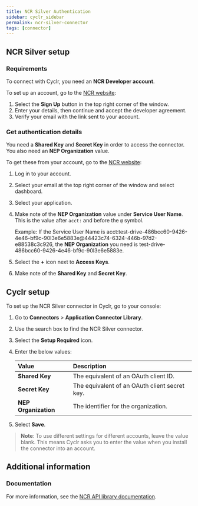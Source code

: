 ```yaml
---
title: NCR Silver Authentication
sidebar: cyclr_sidebar
permalink: ncr-silver-connector
tags: [connector]
---
```


## NCR Silver setup

### Requirements

To connect with Cyclr, you need an **NCR Developer account**.

To set up an account, go to the [NCR website](https://developer.ncr.com/):

1.  Select the **Sign Up** button in the top right corner of the window.
2.  Enter your details, then continue and accept the developer agreement.
3.  Verify your email with the link sent to your account.

### Get authentication details

You need a **Shared Key** and **Secret Key** in order to access the connector. You also need an **NEP Organization** value.


To get these from your account, go to the [NCR website](https://developer.ncr.com/):
1.  Log in to your account.
2.  Select your email at the top right corner of the window and select dashboard.
3.  Select your application.
4.  Make note of the **NEP Organization** value under **Service User Name**. This is the value after `acct:` and before the `@` symbol.

    Example: If the Service User Name is acct:test-drive-486bcc60-9426-4e46-bf9c-90l3e6e5883e@44423c74-6324-446b-97d2-e88538c3c926, the **NEP Organization** you need is test-drive-486bcc60-9426-4e46-bf9c-90l3e6e5883e.
5.  Select the **+** icon next to **Access Keys**. 
6.  Make note of the **Shared Key** and **Secret Key**.

## Cyclr setup

To set up the NCR Silver connector in Cyclr, go to your console:

1. Go to **Connectors** > **Application Connector Library**.
2. Use the search box to find the NCR Silver connector.
3. Select the **Setup Required** icon.
4. Enter the below values:

   | Value              | Description                                 |
   | :----------------- | :------------------------------------------ |
   | **Shared Key**      | The equivalent of an OAuth client ID.        |
   | **Secret Key**      | The equivalent of an OAuth client secret key.|
   | **NEP Organization**| The identifier for the organization.         |

7. Select **Save**.

> **Note**: To use different settings for different accounts, leave the value blank. This means Cyclr asks you to enter the value when you install the connector into an account.
## Additional information

### Documentation

For more information, see the [NCR API library documentation](https://developer.ncr.com/portals/dev-portal/api-explorer).
